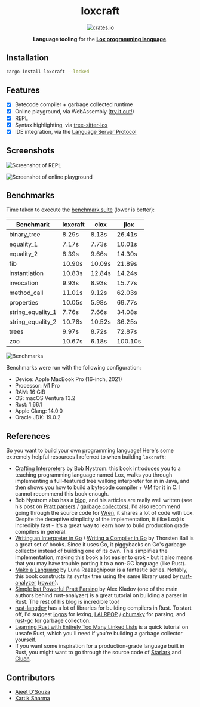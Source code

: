 <!-- markdownlint-configure-file {
  "MD033": false,
  "MD041": false
} -->

<div align="center">

# loxcraft

[![crates.io](https://img.shields.io/crates/v/loxcraft)](https://crates.io/crates/loxcraft)

**Language tooling** for the **[Lox programming language](http://craftinginterpreters.com/)**.

</div>

## Installation

```sh
cargo install loxcraft --locked
```

## Features

- [x] Bytecode compiler + garbage collected runtime
- [x] Online playground, via WebAssembly ([try it out!](https://ajeetdsouza.github.io/loxcraft/))
- [x] REPL
- [x] Syntax highlighting, via [tree-sitter-lox](https://github.com/ajeetdsouza/tree-sitter-lox)
- [x] IDE integration, via the [Language Server Protocol](https://microsoft.github.io/language-server-protocol/)

## Screenshots

![Screenshot of REPL](https://user-images.githubusercontent.com/1777663/216910834-4ea40427-34d7-43e0-8ba0-06638dfb0fa2.png)

![Screenshot of online playground](https://user-images.githubusercontent.com/1777663/201918922-39b567fe-9375-4990-8224-e540cf3266bc.png)

## Benchmarks

Time taken to execute the [benchmark suite](https://github.com/ajeetdsouza/loxcraft/tree/main/res/benchmarks) (lower is better):

| Benchmark         | loxcraft | clox   | jlox    |
| ----------------- | -------- | ------ | ------- |
| binary_tree       | 8.29s    | 8.13s  | 26.41s  |
| equality_1        | 7.17s    | 7.73s  | 10.01s  |
| equality_2        | 8.39s    | 9.66s  | 14.30s  |
| fib               | 10.90s   | 10.09s | 21.89s  |
| instantiation     | 10.83s   | 12.84s | 14.24s  |
| invocation        | 9.93s    | 8.93s  | 15.77s  |
| method_call       | 11.01s   | 9.12s  | 62.03s  |
| properties        | 10.05s   | 5.98s  | 69.77s  |
| string_equality_1 | 7.76s    | 7.66s  | 34.08s  |
| string_equality_2 | 10.78s   | 10.52s | 36.25s  |
| trees             | 9.97s    | 8.72s  | 72.87s  |
| zoo               | 10.67s   | 6.18s  | 100.10s |

![Benchmarks](https://user-images.githubusercontent.com/1777663/216903842-5d626770-e599-491e-8e09-83b2f956cf34.svg)

Benchmarks were run with the following configuration:

- Device: Apple MacBook Pro (16-inch, 2021)
- Processor: M1 Pro
- RAM: 16 GiB
- OS: macOS Ventura 13.2
- Rust: 1.66.1
- Apple Clang: 14.0.0
- Oracle JDK: 19.0.2

## References

So you want to build your own programming language! Here's some extremely helpful resources I referred to when building `loxcraft`:

- [Crafting Interpreters](https://craftinginterpreters.com/) by Bob Nystrom: this book introduces you to a teaching programming language named Lox, walks you through implementing a full-featured tree walking interpreter for in in Java, and then shows you how to build a bytecode compiler + VM for it in C. I cannot recommend this book enough.
- Bob Nystrom also has a [blog](https://journal.stuffwithstuff.com/), and his articles are really well written (see his post on [Pratt parsers](https://journal.stuffwithstuff.com/2011/03/19/pratt-parsers-expression-parsing-made-easy/) / [garbage collectors](https://journal.stuffwithstuff.com/2013/12/08/babys-first-garbage-collector/)). I'd also recommend going through the source code for [Wren](https://wren.io/), it shares a lot of code with Lox. Despite the deceptive simplicity of the implementation, it (like Lox) is incredibly fast - it's a great way to learn how to build production grade compilers in general.
- [Writing an Interpreter in Go](https://interpreterbook.com/) / [Writing a Compiler in Go](https://compilerbook.com/) by Thorsten Ball is a great set of books. Since it uses Go, it piggybacks on Go's garbage collector instead of building one of its own. This simplifies the implementation, making this book a lot easier to grok - but it also means that you may have trouble porting it to a non-GC language (like Rust).
- [Make a Language](https://lunacookies.github.io/lang/) by Luna Razzaghipour is a fantastic series. Notably, this book constructs its syntax tree using the same library used by [rust-analyzer](https://rust-analyzer.github.io/) ([rowan](https://github.com/rust-analyzer/rowan)).
- [Simple but Powerful Pratt Parsing](https://matklad.github.io/2020/04/13/simple-but-powerful-pratt-parsing.html) by Alex Kladov (one of the main authors behind rust-analyzer) is a great tutorial on building a parser in Rust. The rest of his blog is incredible too!
- [rust-langdev](https://github.com/Kixiron/rust-langdev) has a lot of libraries for building compilers in Rust. To start off, I'd suggest [logos](https://github.com/maciejhirsz/logos) for lexing, [LALRPOP](https://lalrpop.github.io/lalrpop/) / [chumsky](https://github.com/zesterer/chumsky) for parsing, and [rust-gc](https://github.com/Manishearth/rust-gc) for garbage collection.
- [Learning Rust with Entirely Too Many Linked Lists](https://rust-unofficial.github.io/too-many-lists/) is a quick tutorial on unsafe Rust, which you'll need if you're building a garbage collector yourself.
- If you want some inspiration for a production-grade language built in Rust, you might want to go through the source code of [Starlark](https://github.com/facebook/starlark-rust) and [Gluon](https://github.com/gluon-lang/gluon).

## Contributors

- [Ajeet D'Souza](https://github.com/ajeetdsouza)
- [Kartik Sharma](https://github.com/crazystylus)
